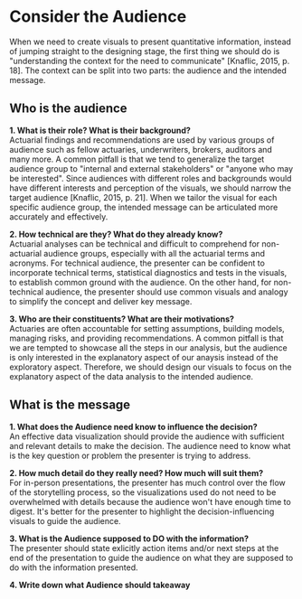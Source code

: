 # Consider the Audience
When we need to create visuals to present quantitative information, instead of jumping straight to the designing stage, the first thing we should do is "understanding the context for the need to communicate" [Knaflic, 2015, p. 18]. The context can be split into two parts: the audience and the intended message.

## Who is the audience

**1. What is their role? What is their background?**  
Actuarial findings and recommendations are used by various groups of audience such as fellow actuaries, underwriters, brokers, auditors and many more. A common pitfall is that we tend to generalize the target audience group to "internal and external stakeholders" or "anyone who may be interested". Since audiences with different roles and backgrounds would have different interests and perception of the visuals, we should narrow the target audience [Knaflic, 2015, p. 21]. When we tailor the visual for each specific audience group, the intended message can be articulated more accurately and effectively.

**2. How technical are they? What do they already know?**  
Actuarial analyses can be technical and difficult to comprehend for non-actuarial audience groups, especially with all the actuarial terms and acronyms. For technical audience, the presenter can be confident to incorporate technical terms, statistical diagnostics and tests in the visuals, to establish common ground with the audience. On the other hand, for non-technical audience, the presenter should use common visuals and analogy to simplify the concept and deliver key message.


**3. Who are their constituents? What are their motivations?**  
Actuaries are often accountable for setting assumptions, building models, managing risks, and providing recommendations. A common pitfall is that we are tempted to showcase all the steps in our analysis, but the audience is only interested in the explanatory aspect of our anaysis instead of the exploratory aspect. Therefore, we should design our visuals to focus on the explanatory aspect of the data analysis to the intended audience.


## What is the message

**1. What does the Audience need know to influence the decision?**  
An effective data visualization should provide the audience with sufficient and relevant details to make the decision. The audience need to know what is the key question or problem the presenter is trying to address.

**2. How much detail do they really need? How much will suit them?**  
For in-person presentations, the presenter has much control over the flow of the storytelling process, so the visualizations used do not need to be overwhelmed with details because the audience won't have enough time to digest. It's better for the presenter to highlight the decision-influencing visuals to guide the audience. 

**3. What is the Audience supposed to DO with the information?**  
The presenter should state exlicitly action items and/or next steps at the end of the presentation to guide the audience on what they are supposed to do with the information presented.

**4. Write down what Audience should takeaway**
